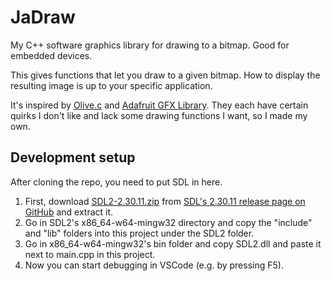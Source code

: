 # JaDraw

My C++ software graphics library for drawing to a bitmap. Good for embedded devices.

This gives functions that let you draw to a given bitmap. How to display the resulting image is up to your specific application.

It's inspired by [Olive.c](https://tsoding.github.io/olive.c/) and [Adafruit GFX Library](https://learn.adafruit.com/adafruit-gfx-graphics-library/overview). They each have certain quirks I don't like and lack some drawing functions I want, so I made my own.

## Development setup

After cloning the repo, you need to put SDL in here.

1. First, download [SDL2-2.30.11.zip](https://github.com/libsdl-org/SDL/releases/download/release-2.30.11/SDL2-2.30.11.zip) from [SDL's 2.30.11 release page on GitHub](https://github.com/libsdl-org/SDL/releases/tag/release-2.30.11) and extract it.
1. Go in SDL2's x86_64-w64-mingw32 directory and copy the "include" and "lib" folders into this project under the SDL2 folder.
1. Go in x86_64-w64-mingw32's bin folder and copy SDL2.dll and paste it next to main.cpp in this project.
1. Now you can start debugging in VSCode (e.g. by pressing F5).
